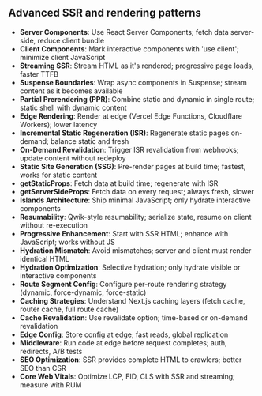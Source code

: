 ## Advanced SSR and rendering patterns

- **Server Components**: Use React Server Components; fetch data server-side, reduce client bundle
- **Client Components**: Mark interactive components with 'use client'; minimize client JavaScript
- **Streaming SSR**: Stream HTML as it's rendered; progressive page loads, faster TTFB
- **Suspense Boundaries**: Wrap async components in Suspense; stream content as it becomes available
- **Partial Prerendering (PPR)**: Combine static and dynamic in single route; static shell with dynamic content
- **Edge Rendering**: Render at edge (Vercel Edge Functions, Cloudflare Workers); lower latency
- **Incremental Static Regeneration (ISR)**: Regenerate static pages on-demand; balance static and fresh
- **On-Demand Revalidation**: Trigger ISR revalidation from webhooks; update content without redeploy
- **Static Site Generation (SSG)**: Pre-render pages at build time; fastest, works for static content
- **getStaticProps**: Fetch data at build time; regenerate with ISR
- **getServerSideProps**: Fetch data on every request; always fresh, slower
- **Islands Architecture**: Ship minimal JavaScript; only hydrate interactive components
- **Resumability**: Qwik-style resumability; serialize state, resume on client without re-execution
- **Progressive Enhancement**: Start with SSR HTML; enhance with JavaScript; works without JS
- **Hydration Mismatch**: Avoid mismatches; server and client must render identical HTML
- **Hydration Optimization**: Selective hydration; only hydrate visible or interactive components
- **Route Segment Config**: Configure per-route rendering strategy (dynamic, force-dynamic, force-static)
- **Caching Strategies**: Understand Next.js caching layers (fetch cache, router cache, full route cache)
- **Cache Revalidation**: Use revalidate option; time-based or on-demand revalidation
- **Edge Config**: Store config at edge; fast reads, global replication
- **Middleware**: Run code at edge before request completes; auth, redirects, A/B tests
- **SEO Optimization**: SSR provides complete HTML to crawlers; better SEO than CSR
- **Core Web Vitals**: Optimize LCP, FID, CLS with SSR and streaming; measure with RUM
